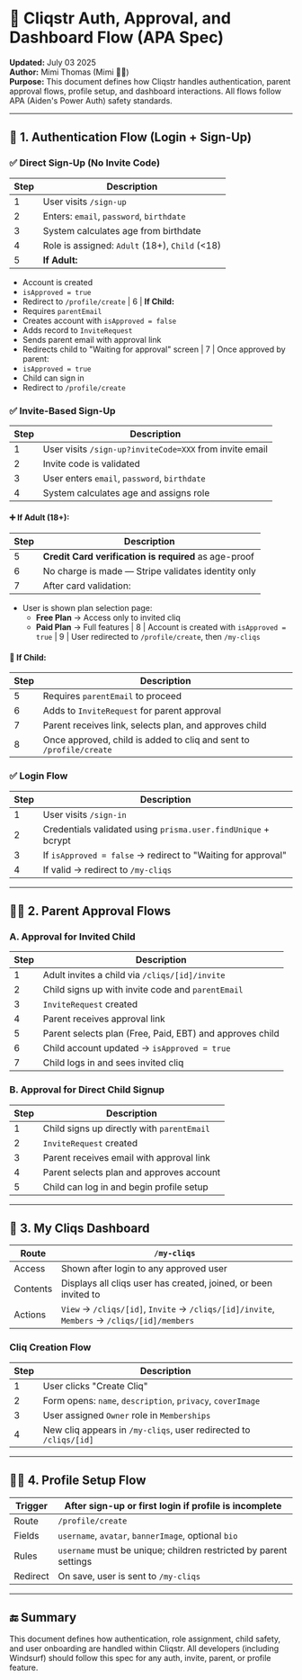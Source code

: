 # 📘 Cliqstr Auth, Approval, and Dashboard Flow (APA Spec)

**Updated:** July 03 2025  
**Author:** Mimi Thomas (Mimi 💜🐧)  
**Purpose:** This document defines how Cliqstr handles authentication, parent approval flows, profile setup, and dashboard interactions. All flows follow APA (Aiden's Power Auth) safety standards.

---

## 🔐 1. Authentication Flow (Login + Sign-Up)

### ✅ Direct Sign-Up (No Invite Code)

| Step | Description |
|------|-------------|
| 1 | User visits `/sign-up` |
| 2 | Enters: `email`, `password`, `birthdate` |
| 3 | System calculates age from birthdate |
| 4 | Role is assigned: `Adult` (18+), `Child` (<18) |
| 5 | **If Adult:**
  - Account is created
  - `isApproved = true`
  - Redirect to `/profile/create`
| 6 | **If Child:**
  - Requires `parentEmail`
  - Creates account with `isApproved = false`
  - Adds record to `InviteRequest`
  - Sends parent email with approval link
  - Redirects child to "Waiting for approval" screen
| 7 | Once approved by parent:
  - `isApproved = true`
  - Child can sign in
  - Redirect to `/profile/create`

### ✅ Invite-Based Sign-Up

| Step | Description |
|------|-------------|
| 1 | User visits `/sign-up?inviteCode=XXX` from invite email |
| 2 | Invite code is validated |
| 3 | User enters `email`, `password`, `birthdate` |
| 4 | System calculates age and assigns role |

#### ➕ **If Adult (18+):**
| Step | Description |
|------|-------------|
| 5 | **Credit Card verification is required** as age-proof
| 6 | No charge is made — Stripe validates identity only
| 7 | After card validation:
  - User is shown plan selection page:
    - **Free Plan** → Access only to invited cliq
    - **Paid Plan** → Full features
| 8 | Account is created with `isApproved = true`
| 9 | User redirected to `/profile/create`, then `/my-cliqs`

#### 🧒 **If Child:**
| Step | Description |
|------|-------------|
| 5 | Requires `parentEmail` to proceed |
| 6 | Adds to `InviteRequest` for parent approval |
| 7 | Parent receives link, selects plan, and approves child |
| 8 | Once approved, child is added to cliq and sent to `/profile/create` |

### ✅ Login Flow

| Step | Description |
|------|-------------|
| 1 | User visits `/sign-in` |
| 2 | Credentials validated using `prisma.user.findUnique` + bcrypt |
| 3 | If `isApproved = false` → redirect to "Waiting for approval" |
| 4 | If valid → redirect to `/my-cliqs` |

---

## 👨‍👧 2. Parent Approval Flows

### A. Approval for Invited Child

| Step | Description |
|------|-------------|
| 1 | Adult invites a child via `/cliqs/[id]/invite` |
| 2 | Child signs up with invite code and `parentEmail` |
| 3 | `InviteRequest` created |
| 4 | Parent receives approval link |
| 5 | Parent selects plan (Free, Paid, EBT) and approves child |
| 6 | Child account updated → `isApproved = true` |
| 7 | Child logs in and sees invited cliq |

### B. Approval for Direct Child Signup

| Step | Description |
|------|-------------|
| 1 | Child signs up directly with `parentEmail` |
| 2 | `InviteRequest` created |
| 3 | Parent receives email with approval link |
| 4 | Parent selects plan and approves account |
| 5 | Child can log in and begin profile setup |

---

## 🧭 3. My Cliqs Dashboard

| Route | `/my-cliqs` |
|-------|------------|
| Access | Shown after login to any approved user |
| Contents | Displays all cliqs user has created, joined, or been invited to |
| Actions | `View` → `/cliqs/[id]`, `Invite` → `/cliqs/[id]/invite`, `Members` → `/cliqs/[id]/members` |

### Cliq Creation Flow
| Step | Description |
|------|-------------|
| 1 | User clicks "Create Cliq" |
| 2 | Form opens: `name`, `description`, `privacy`, `coverImage` |
| 3 | User assigned `Owner` role in `Memberships` |
| 4 | New cliq appears in `/my-cliqs`, user redirected to `/cliqs/[id]` |

---

## 🧑‍🎨 4. Profile Setup Flow

| Trigger | After sign-up or first login if profile is incomplete |
|---------|---------------------------------------------|
| Route | `/profile/create` |
| Fields | `username`, `avatar`, `bannerImage`, optional `bio` |
| Rules | `username` must be unique; children restricted by parent settings |
| Redirect | On save, user is sent to `/my-cliqs` |

---

## 🔚 Summary

This document defines how authentication, role assignment, child safety, and user onboarding are handled within Cliqstr. All developers (including Windsurf) should follow this spec for any auth, invite, parent, or profile feature.

